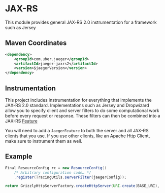 # JAX-RS #

This module provides  general JAX-RS 2.0 instrumentation for a framework such as Jersey 

## Maven Coordinates ##
```xml
<dependency>
    <groupId>com.uber.jaeger</groupId>
    <artifactId>jaeger-jaxrs2</artifactId>
    <version>$jaegerVersion</version>
</dependency>
```

## Instrumentation ##
This project includes instrumentation for everything that implements the JAX-RS 2.0
standard. Implementations such as Jersey and Dropwizard allow you to specify client
and server filters to do some computational work before every request or response. These filters
can then be combined into a JAX-RS [Feature](https://jersey.java.net/apidocs/2.9/jersey/javax/ws/rs/core/Feature.html)

You will need to add a `JaegerFeature` to both the server and all JAX-RS clients that you use.
If you use other clients, like an Apache Http Client, make sure to instrument them as well.

## Example ##
```java
Final ResourceConfig rc = new ResourceConfig()
    /* Arbitrary configuration code… */
    .register(TracingUtils.serverFilter(jaegerConfig));

return GrizzlyHttpServerFactory.createHttpServer(URI.create(BASE_URI), rc);
```

